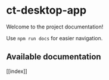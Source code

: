 # ct-desktop-app

Welcome to the project documentation!

Use `npm run docs` for easier navigation.

## Available documentation

[[index]]
